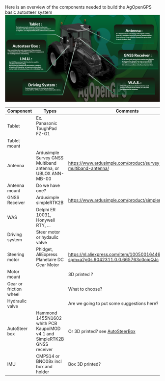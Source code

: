 Here is an overview of the components needed to build the AgOpenGPS basic autosteer system
![Overview](SystemOverview.png)

| Component                   | Types                                        | Comments                                                                                  |
|------------------------|----------------------------------------------|-------------------------------------------------------------------------------------------|
| Tablet                 | Ex. Panasonic ToughPad FZ-G1                 |                                                                                           |
| Tablet mount           |                                              |                                                                                           |
| Antenna                | Ardusimple Survey GNSS Multiband antenna, or UBLOX ANN-MB-00 | https://www.ardusimple.com/product/survey-gnss-multiband-antenna/         |
| Antenna mount          | Do we have one?                              |                                                                                           |
| GNSS Receiver          | Ardusimple simpleRTK2B                       | https://www.ardusimple.com/product/simplertk2b/                                           |
| WAS                    | Delphi ER 10031, Honywell RTY, ...           |                                                                                           |
| Driving system         | Steer motor or hydaulic valve                |                                                                                           |
| Steering motor         | Phidget, AliExpress Planetaire DC Gear Motor | https://nl.aliexpress.com/item/1005001644698564.html?spm=a2g0s.9042311.0.0.665763c0oipQJc |
| Motor mount            |                                              | 3D printed ?                                                                              |
| Gear or friction wheel |                                              | What to choose?                                                                           |
| Hydraulic valve        |                                              | Are we going to put some suggestions here?                                                |
| AutoSteer box          | Hammond 1455N1602 whith PCB KaupoiMOD v4.1 and SimpleRTK2B GNSS receiver | Or 3D printed? see [AutoSteerBox](AutoSteerBox.md)                                                                      |
| IMU                    | CMPS14 or BNO08x incl box and holder  | Box 3D printed?                                                                      |
